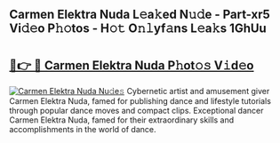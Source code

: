 ## Carmen Elektra Nuda L𝚎a𝚔ed N𝚞𝚍e - Part-xr5 Vi𝚍𝚎o P𝚑𝚘tos - H𝚘𝚝 O𝚗𝚕yf𝚊ns L𝚎a𝚔s 1GhUu

# <h2><a href="http://kf1rrh.oniu.top/?m=Carmen+Elektra+Nuda">🔗👉 🔴 Carmen Elektra Nuda P𝚑ot𝚘𝚜 V𝚒d𝚎o</a></h2>

[![Carmen Elektra Nuda Nu𝚍e𝚜](https://i.imgur.com/0qMVB7G.gif)](http://kf1rrh.oniu.top/?m=Carmen+Elektra+Nuda)
Cybernetic artist and amusement giver Carmen Elektra Nuda, famed for publishing dance and lifestyle tutorials through popular dance moves and compact clips. Exceptional dancer Carmen Elektra Nuda, famed for their extraordinary skills and accomplishments in the world of dance.  

